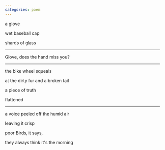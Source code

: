 ```yaml
---
categories: poem
---
```


a glove

wet baseball cap

shards of glass

***

Glove, does the hand miss you?

***

the bike wheel squeals

at the dirty fur and a broken tail

a piece of truth

flattened

***

a voice peeled off the humid air

leaving it crisp

poor Birds, it says,

they always think it's the morning
